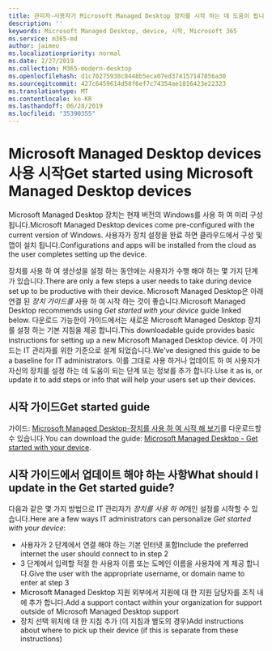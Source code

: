 ```yaml
---
title: 관리자-사용자가 Microsoft Managed Desktop 장치를 시작 하는 데 도움이 됩니다.
description: ''
keywords: Microsoft Managed Desktop, device, 시작, Microsoft 365
ms.service: m365-md
author: jaimeo
ms.localizationpriority: normal
ms.date: 2/27/2019
ms.collection: M365-modern-desktop
ms.openlocfilehash: d1c70275938c8448b5eca07ed374157147856a30
ms.sourcegitcommit: 427c6459614d58f6ef7c74354ae1816423e22323
ms.translationtype: MT
ms.contentlocale: ko-KR
ms.lasthandoff: 06/28/2019
ms.locfileid: "35390355"
---
```

# <a name="get-started-using-microsoft-managed-desktop-devices"></a><span data-ttu-id="4d2ee-103">Microsoft Managed Desktop devices 사용 시작</span><span class="sxs-lookup"><span data-stu-id="4d2ee-103">Get started using Microsoft Managed Desktop devices</span></span>

<span data-ttu-id="4d2ee-104">Microsoft Managed Desktop 장치는 현재 버전의 Windows를 사용 하 여 미리 구성 됩니다.</span><span class="sxs-lookup"><span data-stu-id="4d2ee-104">Microsoft Managed Desktop devices come pre-configured with the current version of Windows.</span></span> <span data-ttu-id="4d2ee-105">사용자가 장치 설정을 완료 하면 클라우드에서 구성 및 앱이 설치 됩니다.</span><span class="sxs-lookup"><span data-stu-id="4d2ee-105">Configurations and apps will be installed from the cloud as the user completes setting up the device.</span></span> 
 
<span data-ttu-id="4d2ee-106">장치를 사용 하 여 생산성을 설정 하는 동안에는 사용자가 수행 해야 하는 몇 가지 단계가 있습니다.</span><span class="sxs-lookup"><span data-stu-id="4d2ee-106">There are only a few steps a user needs to take during device set up to be productive with their device.</span></span> <span data-ttu-id="4d2ee-107">Microsoft Managed Desktop은 아래 연결 된 *장치 가이드를* 사용 하 여 시작 하는 것이 좋습니다.</span><span class="sxs-lookup"><span data-stu-id="4d2ee-107">Microsoft Managed Desktop recommends using *Get started with your device* guide linked below.</span></span> <span data-ttu-id="4d2ee-108">다운로드 가능한이 가이드에서는 새로운 Microsoft Managed Desktop 장치를 설정 하는 기본 지침을 제공 합니다.</span><span class="sxs-lookup"><span data-stu-id="4d2ee-108">This downloadable guide provides basic instructions for setting up a new Microsoft Managed Desktop device.</span></span> <span data-ttu-id="4d2ee-109">이 가이드는 IT 관리자를 위한 기준으로 설계 되었습니다.</span><span class="sxs-lookup"><span data-stu-id="4d2ee-109">We've designed this guide to be a baseline for IT administrators.</span></span> <span data-ttu-id="4d2ee-110">이를 그대로 사용 하거나 업데이트 하 여 사용자가 자신의 장치를 설정 하는 데 도움이 되는 단계 또는 정보를 추가 합니다.</span><span class="sxs-lookup"><span data-stu-id="4d2ee-110">Use it as is, or update it to add steps or info that will help your users set up their devices.</span></span> 

## <a name="get-started-guide"></a><span data-ttu-id="4d2ee-111">시작 가이드</span><span class="sxs-lookup"><span data-stu-id="4d2ee-111">Get started guide</span></span> 
<span data-ttu-id="4d2ee-112">가이드: [Microsoft Managed Desktop-장치를 사용 하 여 시작 해 보기](https://www.microsoft.com/en-us/download/details.aspx?id=57918)를 다운로드할 수 있습니다.</span><span class="sxs-lookup"><span data-stu-id="4d2ee-112">You can download the guide: [Microsoft Managed Desktop - Get started with your device](https://www.microsoft.com/en-us/download/details.aspx?id=57918).</span></span>

## <a name="what-should-i-update-in-the-get-started-guide"></a><span data-ttu-id="4d2ee-113">시작 가이드에서 업데이트 해야 하는 사항</span><span class="sxs-lookup"><span data-stu-id="4d2ee-113">What should I update in the Get started guide?</span></span>

<span data-ttu-id="4d2ee-114">다음과 같은 몇 가지 방법으로 IT 관리자가 *장치를 사용 하 여*개인 설정를 시작할 수 있습니다.</span><span class="sxs-lookup"><span data-stu-id="4d2ee-114">Here are a few ways IT administrators can personalize *Get started with your device*:</span></span>
- <span data-ttu-id="4d2ee-115">사용자가 2 단계에서 연결 해야 하는 기본 인터넷 포함</span><span class="sxs-lookup"><span data-stu-id="4d2ee-115">Include the preferred internet the user should connect to in step 2</span></span>
- <span data-ttu-id="4d2ee-116">3 단계에서 입력할 적절 한 사용자 이름 또는 도메인 이름을 사용자에 게 제공 합니다.</span><span class="sxs-lookup"><span data-stu-id="4d2ee-116">Give the user with the appropriate username, or domain name to enter at step 3</span></span>
- <span data-ttu-id="4d2ee-117">Microsoft Managed Desktop 지원 외부에서 지원에 대 한 지원 담당자를 조직 내에 추가 합니다.</span><span class="sxs-lookup"><span data-stu-id="4d2ee-117">Add a support contact within your organization for support outside of Microsoft Managed Desktop support</span></span>
- <span data-ttu-id="4d2ee-118">장치 선택 위치에 대 한 지침 추가 (이 지침과 별도의 경우)</span><span class="sxs-lookup"><span data-stu-id="4d2ee-118">Add instructions about where to pick up their device (if this is separate from these instructions)</span></span>
